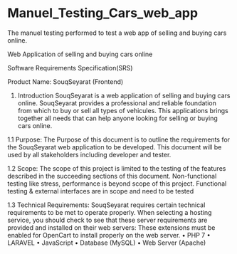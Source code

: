 # Manuel_Testing_Cars_web_app
The manuel testing performed to test a web app of selling and buying cars online.


Web Application of selling and buying cars online
 
 
Software Requirements Specification(SRS)
 
 
Product Name: SouqSeyarat (Frontend)


1. Introduction
SouqSeyarat is a web application of selling and buying cars online.
SouqSeyarat provides a professional and reliable foundation from which to buy or sell all types
of vehicules. This applications brings together all needs that can help anyone looking for selling
or buying cars online.

1.1 Purpose:
The Purpose of this document is to outline the requirements for the SouqSeyarat web application to be developed. This document will
be used by all stakeholders including developer and tester.

1.2 Scope:
The scope of this project is limited to the testing of the features described in the succeeding sections of this document.
Non-functional testing like stress, performance is beyond scope of this project.
Functional testing & external interfaces are in scope and need to be tested

1.3 Technical Requirements:
SouqSeyarat requires certain technical requirements to be met  to
operate properly. 
When selecting a hosting service, you should check to see that these server
requirements are provided and installed on their web servers:
These extensions must be enabled for OpenCart to install properly on the web
server.
• PHP 7
• LARAVEL
• JavaScript
• Database (MySQL)
• Web Server (Apache)
